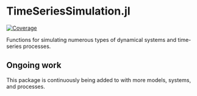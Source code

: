 # TimeSeriesSimulation.jl


[![Coverage](https://codecov.io/gh/hendersontrent/TimeSeriesSimulation.jl/branch/master/graph/badge.svg)](https://codecov.io/gh/hendersontrent/TimeSeriesSimulation.jl)

Functions for simulating numerous types of dynamical systems and time-series processes.

## Ongoing work

This package is continuously being added to with more models, systems, and processes.
